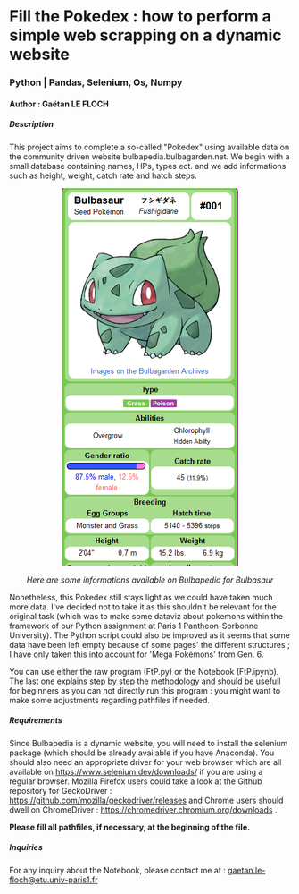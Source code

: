 # Fill the Pokedex : how to perform a simple web scrapping on a dynamic website
### Python | Pandas, Selenium, Os, Numpy
#### **Author : Gaëtan LE FLOCH**

##### Description

This project aims to complete a so-called "Pokedex" using available data on the community driven website bulbapedia.bulbagarden.net. We begin with a small database containing names, HPs, types ect. and we add informations such as height, weight, catch rate and hatch steps.

<p align='center'><img src="https://github.com/GaetanLF/Fill-the-Pokedex/blob/main/Bulbasaur.png" alt="Bulbasaur's infos" /></p>

<p align="center"><i>Here are some informations available on Bulbapedia for Bulbasaur</i></p>

Nonetheless, this Pokedex still stays light as we could have taken much more data. I've decided not to take it as this shouldn't be relevant for the original task (which was to make some dataviz about pokemons within the framework of our Python assignment at Paris 1 Pantheon-Sorbonne University). The Python script could also be improved as it seems that some data have been left empty because of some pages' the different structures ; I have only taken this into account for 'Mega Pokémons' from Gen. 6.

You can use either the raw program (FtP.py) or the Notebook (FtP.ipynb). The last one explains step by step the methodology and should be usefull for beginners as you can not directly run this program : you might want to make some adjustments regarding pathfiles if needed.

##### Requirements

Since Bulbapedia is a dynamic website, you will need to install the selenium package (which should be already available if you have Anaconda). You should also need an appropriate driver for your web browser which are all available on https://www.selenium.dev/downloads/ if you are using a regular browser. Mozilla Firefox users could take a look at the Github repository for GeckoDriver : https://github.com/mozilla/geckodriver/releases and Chrome users should dwell on ChromeDriver : https://chromedriver.chromium.org/downloads . 

**Please fill all pathfiles, if necessary, at the beginning of the file.**

##### Inquiries

For any inquiry about the Notebook, please contact me at : gaetan.le-floch@etu.univ-paris1.fr
